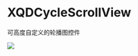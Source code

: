 # XQDCycleScrollView
可高度自定义的轮播图控件

![](http://ww4.sinaimg.cn/mw690/8980224fgw1f57htf9m3cg208k0f9n0u.gif)